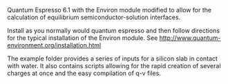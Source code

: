 Quantum Espresso 6.1 with the Environ module modified to allow for the calculation of equilibrium semiconductor-solution interfaces. 

Install as you normally would quantum espresso and then follow directions for the typical installation of the Environ module. 
See http://www.quantum-environment.org/installation.html

The example folder provides a series of inputs for a silicon slab in contact with water. 
It also contains scripts allowing for the rapid creation of several charges at once and the easy compilation of q-v files.
